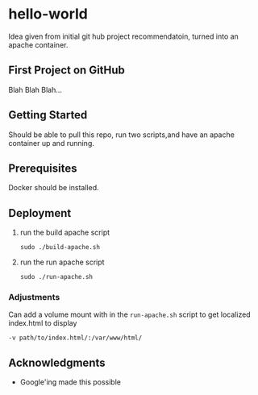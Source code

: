 # hello-world

Idea given from initial git hub project recommendatoin, turned into an apache container.

## First Project on GitHub
Blah Blah Blah...

## Getting Started

Should be able to pull this repo, run two scripts,and have an apache container up and running.

## Prerequisites
Docker should be installed.

## Deployment

1. run the build apache script
    ```
    sudo ./build-apache.sh
    ```
1. run the run apache script
    ```
    sudo ./run-apache.sh
    ```

### Adjustments
Can add a volume mount with in the `run-apache.sh` script to get localized index.html to display
```
-v path/to/index.html/:/var/www/html/
```

## Acknowledgments

* Google'ing made this possible
